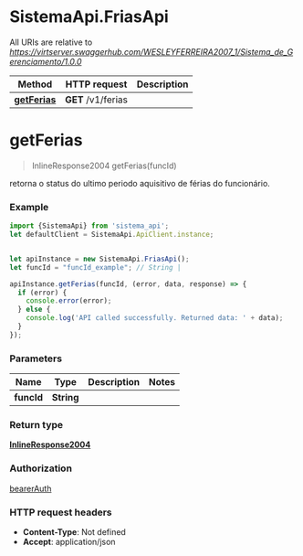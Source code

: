 # SistemaApi.FriasApi

All URIs are relative to *https://virtserver.swaggerhub.com/WESLEYFERREIRA2007_1/Sistema_de_Gerenciamento/1.0.0*

Method | HTTP request | Description
------------- | ------------- | -------------
[**getFerias**](FriasApi.md#getFerias) | **GET** /v1/ferias | 

<a name="getFerias"></a>
# **getFerias**
> InlineResponse2004 getFerias(funcId)



retorna o status do ultimo periodo aquisitivo de férias do funcionário.

### Example
```javascript
import {SistemaApi} from 'sistema_api';
let defaultClient = SistemaApi.ApiClient.instance;


let apiInstance = new SistemaApi.FriasApi();
let funcId = "funcId_example"; // String | 

apiInstance.getFerias(funcId, (error, data, response) => {
  if (error) {
    console.error(error);
  } else {
    console.log('API called successfully. Returned data: ' + data);
  }
});
```

### Parameters

Name | Type | Description  | Notes
------------- | ------------- | ------------- | -------------
 **funcId** | **String**|  | 

### Return type

[**InlineResponse2004**](InlineResponse2004.md)

### Authorization

[bearerAuth](../README.md#bearerAuth)

### HTTP request headers

 - **Content-Type**: Not defined
 - **Accept**: application/json

